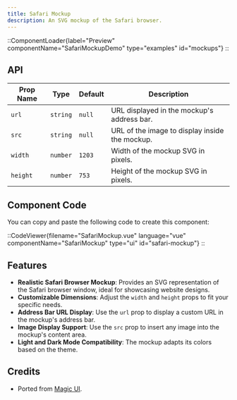 ```yaml
---
title: Safari Mockup
description: An SVG mockup of the Safari browser.
---
```


::ComponentLoader{label="Preview" componentName="SafariMockupDemo" type="examples" id="mockups"}
::

## API

| Prop Name | Type     | Default | Description                                    |
| --------- | -------- | ------- | ---------------------------------------------- |
| `url`     | `string` | `null`  | URL displayed in the mockup's address bar.     |
| `src`     | `string` | `null`  | URL of the image to display inside the mockup. |
| `width`   | `number` | `1203`  | Width of the mockup SVG in pixels.             |
| `height`  | `number` | `753`   | Height of the mockup SVG in pixels.            |

## Component Code

You can copy and paste the following code to create this component:

::CodeViewer{filename="SafariMockup.vue" language="vue" componentName="SafariMockup" type="ui" id="safari-mockup"}
::

## Features

- **Realistic Safari Browser Mockup**: Provides an SVG representation of the Safari browser window, ideal for showcasing website designs.
- **Customizable Dimensions**: Adjust the `width` and `height` props to fit your specific needs.
- **Address Bar URL Display**: Use the `url` prop to display a custom URL in the mockup's address bar.
- **Image Display Support**: Use the `src` prop to insert any image into the mockup's content area.
- **Light and Dark Mode Compatibility**: The mockup adapts its colors based on the theme.

## Credits

- Ported from [Magic UI](https://magicui.design/docs/components/safari).